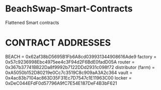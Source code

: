 # BeachSwap-Smart-Contracts
 Flattened Smart contracts

# CONTRACT ADDRESSES
BEACH = 0x62af38bD5695B1Fb6A8cd039931344908616Ade9
factory = 0x57c9236998Ebc4975ee4c3F94d2F6BdE0fadD05A
router = 0x367b37741BB22Da8f9992b7122DDd2931c098f72
distributor (farm) = 0xA5050b152D80219e0Cc7c3519C8c909aA3A2c364
vault = 0x4ac83b7104ac863D35F31Ec7D7547c1E11963C00
locker = 0xDeC044EFdF0d57796A9fC7E54E187DeF4B3bF621
